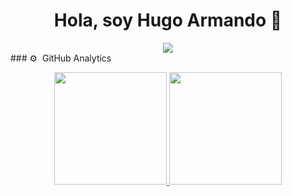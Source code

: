 <div align="center">
<h1 align="center">Hola, soy Hugo Armando 👋</h1>
</div>
<div align="center">
<img src="[https://pbs.twimg.com/media/FtsmAiAWcAE7uhI?format=png&name=small](https://www.canva.com/design/DAFgGr3GVfU/GNtJAhnO7zlPSZSx6Mlj8w/watch?utm_content=DAFgGr3GVfU&utm_campaign=designshare&utm_medium=link&utm_source=publishsharelink)">
  </div>
### ⚙️ &nbsp;GitHub Analytics

<p align="center">
<a href="https://github.com/Lechuguita015">
  <img height="180em" src="https://github-readme-stats-eight-theta.vercel.app/api?username=Lechuguita015&show_icons=true&theme=algolia&include_all_commits=true&count_private=true"/>
  <img height="180em" src="https://github-readme-stats-eight-theta.vercel.app/api/top-langs/?username=Lechuguita015&layout=compact&langs_count=8&theme=algolia"/>
</a>
</p>
